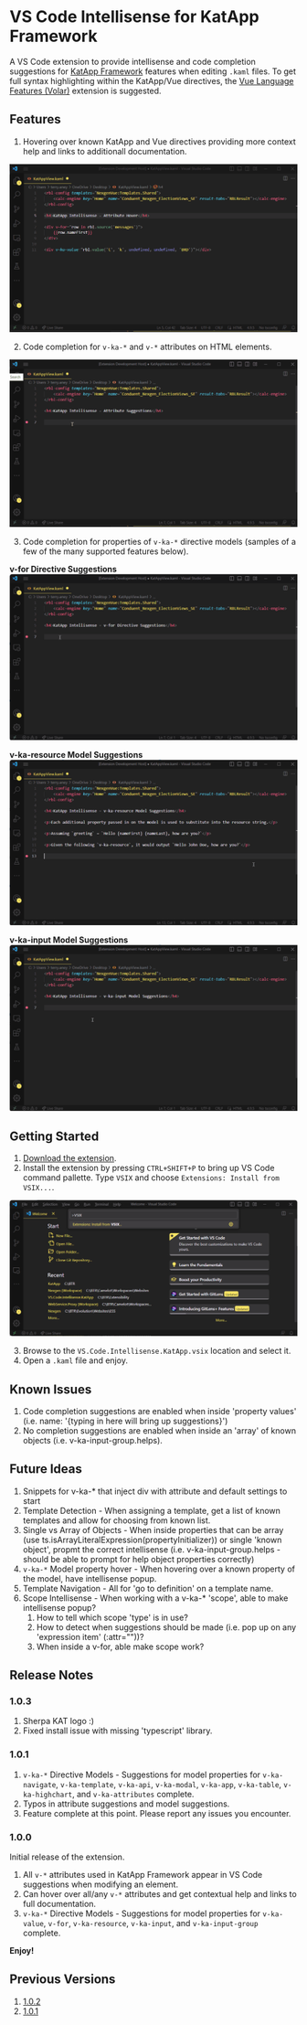 # VS Code Intellisense for KatApp Framework

A VS Code extension to provide intellisense and code completion suggestions for [KatApp Framework](https://github.com/terryaney/Documentation.Nexgen/blob/main/KatApp.md) features when editing `.kaml` files.  To get full syntax highlighting within the KatApp/Vue directives, the [Vue Language Features (Volar)](https://marketplace.visualstudio.com/items?itemName=Vue.volar) extension is suggested.

## Features

1. Hovering over known KatApp and Vue directives providing more context help and links to additionall documentation.

![VS Code Intellisense](images/AttributeHover.gif)

2. Code completion for `v-ka-*` and `v-*` attributes on HTML elements.

![VS Code Intellisense](images/AttributeSuggestions.gif)

3. Code completion for properties of `v-ka-*` directive models (samples of a few of the many supported features below).

**v-for Directive Suggestions**
![VS Code Intellisense](images/vfor.gif)

**v-ka-resource Model Suggestions**
![VS Code Intellisense](images/ResourceModel.gif)

**v-ka-input Model Suggestions**
![VS Code Intellisense](images/InputModel.gif)

## Getting Started

1. [Download the extension](https://github.com/terryaney/Extensibility.VS.Code.Intellisense.KatApp/raw/main/vs-code-intellisense-katapp-1.0.3.vsix).
1. Install the extension by pressing `CTRL+SHIFT+P` to bring up VS Code command pallette.  Type `VSIX` and choose `Extensions: Install from VSIX...`.

![Install from VSIX](images/install.png)

3. Browse to the `VS.Code.Intellisense.KatApp.vsix` location and select it.
4. Open a `.kaml` file and enjoy.

## Known Issues

1. Code completion suggestions are enabled when inside 'property values' (i.e. name: '{typing in here will bring up suggestions}')
1. No completion suggestions are enabled when inside an 'array' of known objects (i.e. v-ka-input-group.helps).

## Future Ideas

1. Snippets for v-ka-* that inject div with attribute and default settings to start
1. Template Detection - When assigning a template, get a list of known templates and allow for choosing from known list.
1. Single vs Array of Objects - When inside properties that can be array (use ts.isArrayLiteralExpression(propertyInitializer)) or single 'known object', propmt the correct intellisense (i.e. v-ka-input-group.helps - should be able to prompt for help object properties correctly)
1. `v-ka-*` Model property hover - When hovering over a known property of the model, have intellisense popup.
1. Template Navigation - All for 'go to definition' on a template name.
1. Scope Intellisense - When working with a v-ka-* 'scope', able to make intellisense popup? 
    1. How to tell which scope 'type' is in use?
    1. How to detect when suggestions should be made (i.e. pop up on any 'expression item' (:attr=""))?
    1. When inside a v-for, able make scope work?

## Release Notes

### 1.0.3

1. Sherpa KAT logo :)
1. Fixed install issue with missing 'typescript' library.

### 1.0.1

1. `v-ka-*` Directive Models - Suggestions for model properties for `v-ka-navigate`, `v-ka-template`, `v-ka-api`, `v-ka-modal`, `v-ka-app`, `v-ka-table`, `v-ka-highchart`, and `v-ka-attributes` complete.
1. Typos in attribute suggestions and model suggestions.
1. Feature complete at this point.  Please report any issues you encounter.

### 1.0.0

Initial release of the extension.

1. All `v-*` attributes used in KatApp Framework appear in VS Code suggestions when modifying an element.
1. Can hover over all/any `v-*` attributes and get contextual help and links to full documentation.
1. `v-ka-*` Directive Models - Suggestions for model properties for `v-ka-value`, `v-for`, `v-ka-resource`, `v-ka-input`, and `v-ka-input-group` complete.

**Enjoy!**

## Previous Versions

1. [1.0.2](https://github.com/terryaney/Extensibility.VS.Code.Intellisense.KatApp/raw/main/vs-code-intellisense-katapp-1.0.2.vsix)
1. [1.0.1](https://github.com/terryaney/Extensibility.VS.Code.Intellisense.KatApp/raw/main/vs-code-intellisense-katapp-1.0.1.vsix)